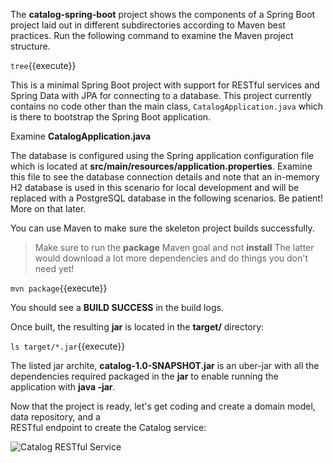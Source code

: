The **catalog-spring-boot** project shows the components of 
a Spring Boot project laid out in different subdirectories according to Maven best 
practices. Run the following command to examine the Maven project structure.

`tree`{{execute}}

This is a minimal Spring Boot project with support for RESTful services and Spring Data with JPA for connecting
to a database. This project currently contains no code other than the main class, `CatalogApplication.java`
which is there to bootstrap the Spring Boot application.

Examine **CatalogApplication.java**

The database is configured using the Spring application configuration file which is located at 
**src/main/resources/application.properties**. Examine this file to see the database connection details 
and note that an in-memory H2 database is used in this scenario for local development and will be replaced
with a PostgreSQL database in the following scenarios. Be patient! More on that later.

You can use Maven to make sure the skeleton project builds successfully.

> Make sure to run the **package** Maven goal and not **install** The latter would 
> download a lot more dependencies and do things you don't need yet!

`mvn package`{{execute}}

You should see a **BUILD SUCCESS** in the build logs.

Once built, the resulting **jar** is located in the **target/** directory:

`ls target/*.jar`{{execute}}

The listed jar archite, **catalog-1.0-SNAPSHOT.jar** is an uber-jar with all the dependencies required packaged in the **jar** to enable running the application with **java -jar**.

Now that the project is ready, let's get coding and create a domain model, data repository, and a  
RESTful endpoint to create the Catalog service:

![Catalog RESTful Service](https://raw.githubusercontent.com/openshift-roadshow/cloud-native-katacoda/master/assets/springboot-catalog-arch.png)
